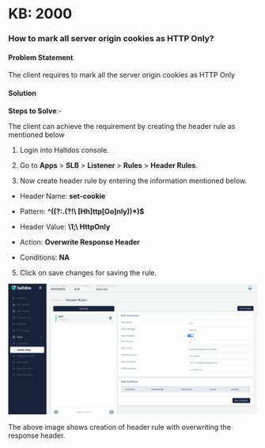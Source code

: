 # KB: 2000

### **How to mark all server origin cookies as HTTP Only?**

#### **Problem Statement**

The client requires to mark all the server origin cookies as HTTP Only

#### **Solution**

**Steps to Solve**:-

The client can achieve the requirement by creating the header rule as mentioned below

1. Login into Haltdos console.

2. Go to **Apps** > **SLB** > **Listener** > **Rules** > **Header Rules**.

3. Now create header rule by entering the information mentioned below.

 - Header Name: **set-cookie**

 - Pattern: **^((?:.(?!\ [Hh]ttp[Oo]nly))*)$**

 - Header Value: **\1;\ HttpOnly**

 - Action: **Overwrite Response Header**

 - Conditions: **NA**

5. Click on save changes for saving the rule.

![Header Rule](/img/adc/kb/v2/header_rule_kb_2000_1.png)

The above image shows creation of header rule with overwriting the response header.
